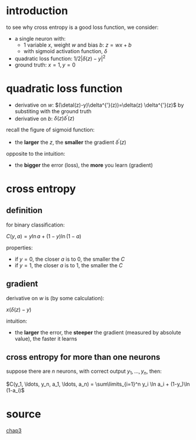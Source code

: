# introduction

to see why cross entropy is a good loss function, we consider:

- a single neuron with:
  - 1 variable $`x`$, weight $`w`$ and bias $`b`$: $`z=wx+b`$
  - with sigmoid activation function, $`\delta`$
- quadratic loss function: $`1/2 |\delta(z) - y|^2`$
- ground truth: $`x=1, y=0`$

# quadratic loss function

- derivative on $`w`$: $`(\detal(z)-y)\delta^{'}(z))=\delta(z) \delta^{'}(z)`$ by substiting with the ground truth
- derivative on $`b`$: $`\delta(z) \delta^{'}(z)`$

recall the figure of sigmoid function:

- the **larger** the $`z`$, the **smaller** the gradient $`\delta^{'}(z)`$

opposite to the intuition:

- the **bigger** the error (loss), the **more** you learn (gradient)

# cross entropy

## definition

for binary classification: 

$`C(y, a) =y \ln a + (1-y)\ln (1-a)`$

properties:

- if $`y=0`$, the closer $`a`$ is to 0, the smaller the $`C`$
- if $`y=1`$, the closer $`a`$ is to 1, the smaller the $`C`$


## gradient

derivative on $`w`$ is (by some calculation):

$`x (\delta(z)-y)`$

intuition:

- the **larger** the error, the **steeper** the gradient (measured by absolute value), the faster it learns

## cross entropy for more than one neurons

suppose there are $`n`$ neurons, with correct output $`y_1, ..., y_n`$, then:

$`C(y_1, \ldots, y_n, a_1, \ldots, a_n) = \sum\limits_{i=1}^n y_i \ln a_i + (1-y_)\ln (1-a_i)`$

# source

[chap3](http://neuralnetworksanddeeplearning.com/chap3.html)

